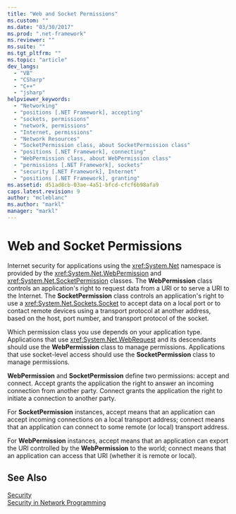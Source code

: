 ```yaml
---
title: "Web and Socket Permissions"
ms.custom: ""
ms.date: "03/30/2017"
ms.prod: ".net-framework"
ms.reviewer: ""
ms.suite: ""
ms.tgt_pltfrm: ""
ms.topic: "article"
dev_langs: 
  - "VB"
  - "CSharp"
  - "C++"
  - "jsharp"
helpviewer_keywords: 
  - "Networking"
  - "positions [.NET Framework], accepting"
  - "sockets, permissions"
  - "network, permissions"
  - "Internet, permissions"
  - "Network Resources"
  - "SocketPermission class, about SocketPermission class"
  - "positions [.NET Framework], connecting"
  - "WebPermission class, about WebPermission class"
  - "permissions [.NET Framework], sockets"
  - "security [.NET Framework], Internet"
  - "positions [.NET Framework], granting"
ms.assetid: d51ad8cb-03ae-4a51-bfcd-cfcf6b98afa9
caps.latest.revision: 9
author: "mcleblanc"
ms.author: "markl"
manager: "markl"
---
```

# Web and Socket Permissions
Internet security for applications using the <xref:System.Net> namespace is provided by the <xref:System.Net.WebPermission> and <xref:System.Net.SocketPermission> classes. The **WebPermission** class controls an application's right to request data from a URI or to serve a URI to the Internet. The **SocketPermission** class controls an application's right to use a <xref:System.Net.Sockets.Socket> to accept data on a local port or to contact remote devices using a transport protocol at another address, based on the host, port number, and transport protocol of the socket.  
  
 Which permission class you use depends on your application type. Applications that use <xref:System.Net.WebRequest> and its descendants should use the **WebPermission** class to manage permissions. Applications that use socket-level access should use the **SocketPermission** class to manage permissions.  
  
 **WebPermission** and **SocketPermission** define two permissions: accept and connect. Accept grants the application the right to answer an incoming connection from another party. Connect grants the application the right to initiate a connection to another party.  
  
 For **SocketPermission** instances, accept means that an application can accept incoming connections on a local transport address; connect means that an application can connect to some remote (or local) transport address.  
  
 For **WebPermission** instances, accept means that an application can export the URI controlled by the **WebPermission** to the world; connect means that an application can access that URI (whether it is remote or local).  
  
## See Also  
 [Security](../../../docs/standard/security/index.md)   
 [Security in Network Programming](../../../docs/framework/network-programming/security-in-network-programming.md)
